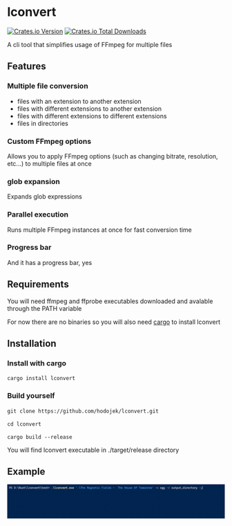 # lconvert
[![Crates.io Version](https://img.shields.io/crates/v/lconvert)](https://crates.io/crates/lconvert)
[![Crates.io Total Downloads](https://img.shields.io/crates/d/lconvert)](https://crates.io/crates/lconvert)

A cli tool that simplifies usage of FFmpeg for multiple files
## Features
### Multiple file conversion
- files with an extension to another extension
- files with different extensions to another extension
- files with different extensions to different extensions
- files in directories

### Custom FFmpeg options
Allows you to apply FFmpeg options (such as changing bitrate, resolution, etc...) to multiple files at once 
### glob expansion
Expands glob expressions
### Parallel execution
Runs multiple FFmpeg instances at once for fast conversion time 
### Progress bar
And it has a progress bar, yes
## Requirements
You will need ffmpeg and ffprobe executables downloaded and avalable through the PATH variable

For now there are no binaries so you will also need [cargo](https://www.rust-lang.org/tools/install) to install lconvert
## Installation
### Install with cargo
```
cargo install lconvert
```
### Build yourself
```
git clone https://github.com/hodojek/lconvert.git 
```
```
cd lconvert
```
```
cargo build --release
```
You will find lconvert executable in ./target/release directory
## Example 
<img src="https://github.com/hodojek/lconvert/blob/master/example.gif?raw=true">

